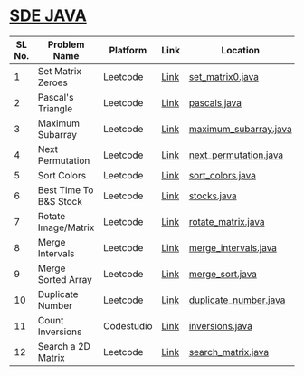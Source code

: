 <h1><a href="https://takeuforward.org/interviews/strivers-sde-sheet-top-coding-interview-problems">SDE JAVA</a></h1>

| SL No. | Problem Name  | Platform           | Link           | Location | Revised |
|--------------------------|--------------------------|----------------------------|-----------------------------|-----------------------------|-----------------------------|
| 1 | Set Matrix Zeroes | Leetcode | <a href="https://leetcode.com/problems/set-matrix-zeroes/">Link</a> | [set_matrix0.java](set_matrix0.java) | ❌ |
| 2 | Pascal's Triangle | Leetcode | <a href="https://leetcode.com/problems/pascals-triangle/">Link</a> | [pascals.java](pascals.java) | ❌ |
| 3 | Maximum Subarray | Leetcode | <a href="https://leetcode.com/problems/maximum-subarray/">Link</a> | [maximum_subarray.java](maximum_subarray.java) | ❌ |
| 4 | Next Permutation | Leetcode | <a href="https://leetcode.com/problems/next-permutation/">Link</a> | [next_permutation.java](next_permutation.java) | ❌ |
| 5 | Sort Colors | Leetcode | <a href="https://leetcode.com/problems/sort-colors/">Link</a> | [sort_colors.java](sort_colors.java) | ❌ |
| 6 | Best Time To B&S Stock | Leetcode | <a href="https://leetcode.com/problems/best-time-to-buy-and-sell-stock/">Link</a> | [stocks.java](stocks.java) | ❌ |
| 7 | Rotate Image/Matrix | Leetcode | <a href="https://leetcode.com/problems/rotate-image/">Link</a> | [rotate_matrix.java](rotate_matrix.java) | ❌ |
| 8 | Merge Intervals | Leetcode | <a href="https://leetcode.com/problems/merge-intervals/">Link</a> | [merge_intervals.java](merge_intervals.java) | ❌ |
| 9 | Merge Sorted Array | Leetcode | <a href="https://leetcode.com/problems/merge-sorted-array/">Link</a> | [merge_sort.java](merge_sort.java) | ❌ |
| 10 | Duplicate Number | Leetcode | <a href="https://leetcode.com/problems/find-the-duplicate-number/">Link</a> | [duplicate_number.java](duplicate_number.java) | ❌ |
| 11 | Count Inversions | Codestudio | <a href="https://www.naukri.com/code360/problems/count-inversions_615">Link</a> | [inversions.java](inversions.java) | ❌ |
| 12 | Search a 2D Matrix | Leetcode | <a href="https://leetcode.com/problems/search-a-2d-matrix/">Link</a> | [search_matrix.java](search_matrix.java) | ❌ |
